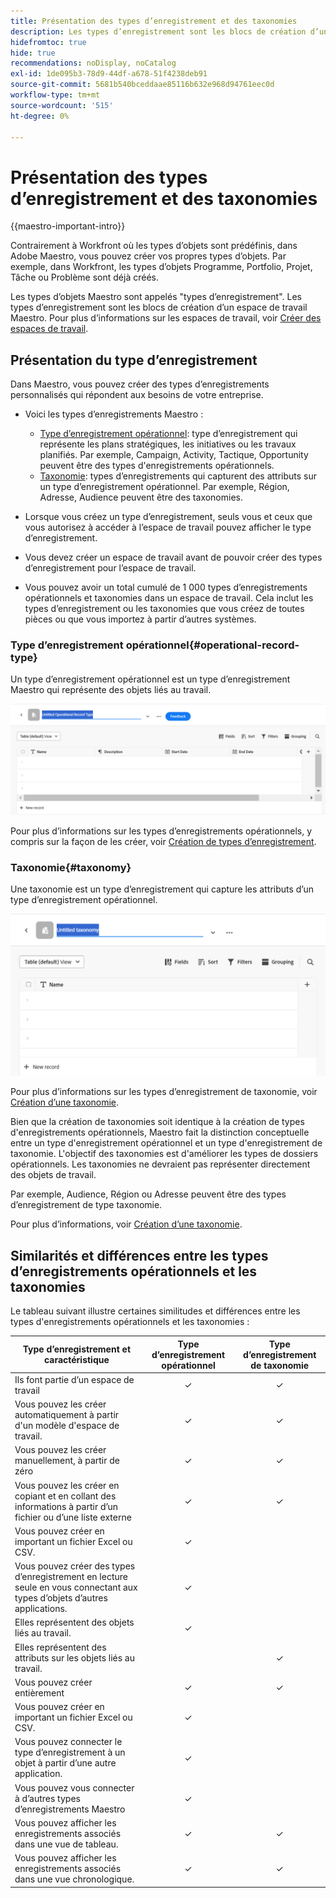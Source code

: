 ```yaml
---
title: Présentation des types d’enregistrement et des taxonomies
description: Les types d’enregistrement sont les blocs de création d’un espace de travail Maestro.
hidefromtoc: true
hide: true
recommendations: noDisplay, noCatalog
exl-id: 1de095b3-78d9-44df-a678-51f4238deb91
source-git-commit: 5681b540bceddaae85116b632e968d94761eec0d
workflow-type: tm+mt
source-wordcount: '515'
ht-degree: 0%

---
```


<!--udpate the metadata with real information when making this avilable in TOC and in the left nav-->

# Présentation des types d’enregistrement et des taxonomies

{{maestro-important-intro}}

Contrairement à Workfront où les types d’objets sont prédéfinis, dans Adobe Maestro, vous pouvez créer vos propres types d’objets. Par exemple, dans Workfront, les types d’objets Programme, Portfolio, Projet, Tâche ou Problème sont déjà créés.

Les types d’objets Maestro sont appelés &quot;types d’enregistrement&quot;. Les types d’enregistrement sont les blocs de création d’un espace de travail Maestro. Pour plus d’informations sur les espaces de travail, voir [Créer des espaces de travail](../architecture/create-workspaces.md).

## Présentation du type d’enregistrement

Dans Maestro, vous pouvez créer des types d’enregistrements personnalisés qui répondent aux besoins de votre entreprise.

* Voici les types d’enregistrements Maestro :

   * [Type d’enregistrement opérationnel](#operational-record-type): type d’enregistrement qui représente les plans stratégiques, les initiatives ou les travaux planifiés. Par exemple, Campaign, Activity, Tactique, Opportunity peuvent être des types d&#39;enregistrements opérationnels.
   * [Taxonomie](#taxonomy): types d’enregistrements qui capturent des attributs sur un type d’enregistrement opérationnel. Par exemple, Région, Adresse, Audience peuvent être des taxonomies.

* Lorsque vous créez un type d’enregistrement, seuls vous et ceux que vous autorisez à accéder à l’espace de travail pouvez afficher le type d’enregistrement.
* Vous devez créer un espace de travail avant de pouvoir créer des types d’enregistrement pour l’espace de travail.
* Vous pouvez avoir un total cumulé de 1 000 types d’enregistrements opérationnels et taxonomies dans un espace de travail. Cela inclut les types d’enregistrement ou les taxonomies que vous créez de toutes pièces ou que vous importez à partir d’autres systèmes.

### Type d’enregistrement opérationnel{#operational-record-type}

Un type d’enregistrement opérationnel est un type d’enregistrement Maestro qui représente des objets liés au travail.

![](assets/operational-record-type-blank.png)

Pour plus d’informations sur les types d’enregistrements opérationnels, y compris sur la façon de les créer, voir [Création de types d’enregistrement](../architecture/create-record-types.md).

### Taxonomie{#taxonomy}

Une taxonomie est un type d’enregistrement qui capture les attributs d’un type d’enregistrement opérationnel.

![](assets/taxonomy-record-type-blank.png)

Pour plus d’informations sur les types d’enregistrement de taxonomie, voir [Création d’une taxonomie](../architecture/create-a-taxonomy.md).

Bien que la création de taxonomies soit identique à la création de types d&#39;enregistrements opérationnels, Maestro fait la distinction conceptuelle entre un type d&#39;enregistrement opérationnel et un type d&#39;enregistrement de taxonomie. L&#39;objectif des taxonomies est d&#39;améliorer les types de dossiers opérationnels. Les taxonomies ne devraient pas représenter directement des objets de travail.  <!--this is no longer true, but might be later?!: A taxonomy is a record without dates, like a static list of attributes.-->

<!--mimic what you did above for operational record types to say that we can also import taxonomies from other applications too - this will be possible later; for example Team would be a taxonomy record type, etc -->

Par exemple, Audience, Région ou Adresse peuvent être des types d’enregistrement de type taxonomie.

Pour plus d’informations, voir [Création d’une taxonomie](../architecture/create-a-taxonomy.md).

## Similarités et différences entre les types d’enregistrements opérationnels et les taxonomies

Le tableau suivant illustre certaines similitudes et différences entre les types d&#39;enregistrements opérationnels et les taxonomies :

| Type d’enregistrement et caractéristique | Type d’enregistrement opérationnel | Type d’enregistrement de taxonomie |
|-------------------------------------------------------------|:-----------------------:|:--------------------:|
| Ils font partie d’un espace de travail | ✓ | ✓ |
| Vous pouvez les créer automatiquement à partir d&#39;un modèle d&#39;espace de travail. | ✓ | ✓ |
| Vous pouvez les créer manuellement, à partir de zéro | ✓ | ✓ |
| Vous pouvez les créer en copiant et en collant des informations à partir d’un fichier ou d’une liste externe | ✓ | ✓ |
| Vous pouvez créer en important un fichier Excel ou CSV. | ✓ |                     |
| Vous pouvez créer des types d’enregistrement en lecture seule en vous connectant aux types d’objets d’autres applications. | ✓ |                     |
| Elles représentent des objets liés au travail. | ✓ |                      |
| Elles représentent des attributs sur les objets liés au travail. |                         | ✓ |
| Vous pouvez créer entièrement | ✓ | ✓ |
| Vous pouvez créer en important un fichier Excel ou CSV. | ✓ |                      |
| Vous pouvez connecter le type d’enregistrement à un objet à partir d’une autre application. | ✓ |                      |
| Vous pouvez vous connecter à d’autres types d’enregistrements Maestro | ✓ |                    |
| Vous pouvez afficher les enregistrements associés dans une vue de tableau. | ✓ | ✓ |
| Vous pouvez afficher les enregistrements associés dans une vue chronologique. | ✓ | ✓ |
